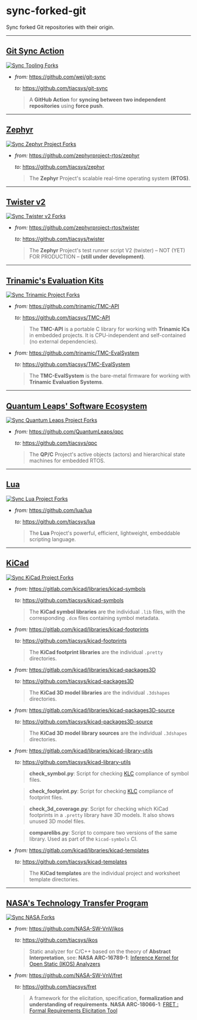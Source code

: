 # sync-forked-git

Sync forked Git repositories with their origin.

---

## [Git Sync Action](https://github.com/marketplace/actions/git-sync-action)

[![Sync Tooling Forks](https://github.com/tiacsys/sync-forked-git/actions/workflows/git-sync-tooling.yml/badge.svg)](https://github.com/tiacsys/sync-forked-git/actions/workflows/git-sync-tooling.yml)

- *from:* https://github.com/wei/git-sync

  *to:* https://github.com/tiacsys/git-sync

  > A **GitHub Action** for **syncing between two independent repositories** using **force push**.

---

## [Zephyr](https://www.zephyrproject.org/)

[![Sync Zephyr Project Forks](https://github.com/tiacsys/sync-forked-git/actions/workflows/git-sync-zephyr.yml/badge.svg)](https://github.com/tiacsys/sync-forked-git/actions/workflows/git-sync-zephyr.yml)

- *from:* https://github.com/zephyrproject-rtos/zephyr

  *to:* https://github.com/tiacsys/zephyr

  > The **Zephyr** Project's scalable real-time operating system **(RTOS)**.

---

## [Twister v2](https://github.com/zephyrproject-rtos/twister)

[![Sync Twister v2 Forks](https://github.com/tiacsys/sync-forked-git/actions/workflows/git-sync-twister.yml/badge.svg)](https://github.com/tiacsys/sync-forked-git/actions/workflows/git-sync-twister.yml)

- *from:* https://github.com/zephyrproject-rtos/twister

  *to:* https://github.com/tiacsys/twister

  > The **Zephyr** Project's test runner script V2 (twister) – NOT (YET) FOR PRODUCTION – **(still under development)**.

---

## [Trinamic's Evaluation Kits](https://www.trinamic.com/support/eval-kits)

[![Sync Trinamic Project Forks](https://github.com/tiacsys/sync-forked-git/actions/workflows/git-sync-trinamic.yml/badge.svg)](https://github.com/tiacsys/sync-forked-git/actions/workflows/git-sync-trinamic.yml)

- *from:* https://github.com/trinamic/TMC-API

  *to:* https://github.com/tiacsys/TMC-API

  > The **TMC-API** is a portable C library for working with **Trinamic ICs** in embedded projects.
  > It is CPU-independent and self-contained (no external dependencies).

- *from:* https://github.com/trinamic/TMC-EvalSystem

  *to:* https://github.com/tiacsys/TMC-EvalSystem

  > The **TMC-EvalSystem** is the bare-metal firmware for working with **Trinamic Evaluation Systems**.

---

## [Quantum Leaps' Software Ecosystem](https://www.state-machine.com/products)

[![Sync Quantum Leaps Project Forks](https://github.com/tiacsys/sync-forked-git/actions/workflows/git-sync-ql.yml/badge.svg)](https://github.com/tiacsys/sync-forked-git/actions/workflows/git-sync-ql.yml)

- *from:* https://github.com/QuantumLeaps/qpc

  *to:* https://github.com/tiacsys/qpc

  > The **QP/C** Project's active objects (actors) and hierarchical state machines for embedded RTOS.

---

## [Lua](https://www.lua.org/)

[![Sync Lua Project Forks](https://github.com/tiacsys/sync-forked-git/actions/workflows/git-sync-lua.yml/badge.svg)](https://github.com/tiacsys/sync-forked-git/actions/workflows/git-sync-lua.yml)

- *from:* https://github.com/lua/lua

  *to:* https://github.com/tiacsys/lua

  > The **Lua** Project's powerful, efficient, lightweight, embeddable scripting language.

---

## [KiCad](https://www.kicad.org/)

[![Sync KiCad Project Forks](https://github.com/tiacsys/sync-forked-git/actions/workflows/git-sync-kicad.yml/badge.svg)](https://github.com/tiacsys/sync-forked-git/actions/workflows/git-sync-kicad.yml)

- *from:* https://gitlab.com/kicad/libraries/kicad-symbols

  *to:* https://github.com/tiacsys/kicad-symbols

  > The **KiCad symbol libraries** are the individual `.lib` files, with the
  > corresponding `.dcm` files containing symbol metadata.

- *from:* https://gitlab.com/kicad/libraries/kicad-footprints

  *to:* https://github.com/tiacsys/kicad-footprints

  > The **KiCad footprint libraries** are the individual `.pretty` directories.

- *from:* https://gitlab.com/kicad/libraries/kicad-packages3D

  *to:* https://github.com/tiacsys/kicad-packages3D

  > The **KiCad 3D model libraries** are the individual `.3dshapes` directories.

- *from:* https://gitlab.com/kicad/libraries/kicad-packages3D-source

  *to:* https://github.com/tiacsys/kicad-packages3D-source

  > The **KiCad 3D model library sources** are the individual `.3dshapes` directories.

- *from:* https://gitlab.com/kicad/libraries/kicad-library-utils

  *to:* https://github.com/tiacsys/kicad-library-utils

  > **check_symbol.py**: Script for checking [KLC](http://kicad.org/libraries/klc/) compliance of symbol files.

  > **check_footprint.py**: Script for checking [KLC](http://kicad.org/libraries/klc/) compliance of footprint files.

  > **check_3d_coverage.py**: Script for checking which KiCad footprints in a `.pretty` library have 3D models. It also shows unused 3D model files.

  > **comparelibs.py**: Script to compare two versions of the same library. Used as part of the `kicad-symbols` CI.

- *from:* https://gitlab.com/kicad/libraries/kicad-templates

  *to:* https://github.com/tiacsys/kicad-templates

  > The **KiCad templates** are the individual project and worksheet template directories.

---

## [NASA's Technology Transfer Program](https://technology.nasa.gov/)

[![Sync NASA Forks](https://github.com/tiacsys/sync-forked-git/actions/workflows/git-sync-nasa.yml/badge.svg)](https://github.com/tiacsys/sync-forked-git/actions/workflows/git-sync-nasa.yml)

- *from:* https://github.com/NASA-SW-VnV/ikos

  *to:* https://github.com/tiacsys/ikos

  > Static analyzer for C/C++ based on the theory of **Abstract Interpretation**, see:
  > **NASA ARC-16789-1**: [Inference Kernel for Open Static (IKOS) Analyzers](https://software.nasa.gov/software/ARC-16789-1)

- *from:* https://github.com/NASA-SW-VnV/fret

  *to:* https://github.com/tiacsys/fret

  > A framework for the elicitation, specification, **formalization and understanding of requirements**.
  > **NASA ARC-18066-1**: [FRET : Formal Requirements Elicitation Tool](https://software.nasa.gov/software/ARC-18066-1)
